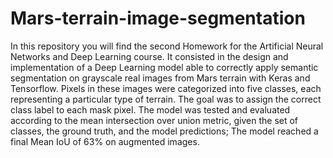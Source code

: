 # Mars-terrain-image-segmentation
In this repository you will find the second Homework for the Artificial Neural Networks and Deep Learning course.
It consisted in the design and implementation of a Deep Learning model able to correctly apply semantic segmentation on grayscale real images from Mars terrain with Keras and Tensorflow. Pixels in these images were categorized into five classes, each representing a particular type of terrain. The goal was to assign the correct class label to each mask pixel. The model was tested and evaluated according to the mean intersection over union metric, given the set of
classes, the ground truth, and the model predictions; The model reached a final Mean IoU of 63% on augmented images.
